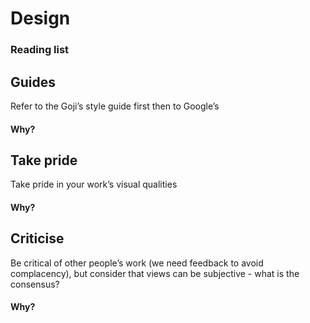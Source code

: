 # Design

### Reading list

## Guides

Refer to the Goji’s style guide first then to Google’s

#### Why?

## Take pride

Take pride in your work’s visual qualities

#### Why?

## Criticise

Be critical of other people’s work (we need feedback to avoid complacency), but consider that views can be subjective - what is the consensus?

#### Why?
